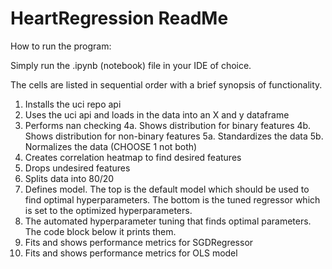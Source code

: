 # HeartRegression ReadMe

How to run the program:

Simply run the .ipynb (notebook) file in your IDE of choice.

The cells are listed in sequential order with a brief synopsis of functionality.
1. Installs the uci repo api
2. Uses the uci api and loads in the data into an X and y dataframe
3. Performs nan checking
4a. Shows distribution for binary features
4b. Shows distribution for non-binary features
5a. Standardizes the data
5b. Normalizes the data (CHOOSE 1 not both)
6. Creates correlation heatmap to find desired features
7. Drops undesired features
8. Splits data into 80/20
9. Defines model. The top is the default model which should be used to find optimal
hyperparameters. The bottom is the tuned regressor which is set to the optimized
hyperparameters.
10. The automated hyperparameter tuning that finds optimal parameters. The code block
below it prints them.
11. Fits and shows performance metrics for SGDRegressor
12. Fits and shows performance metrics for OLS model
